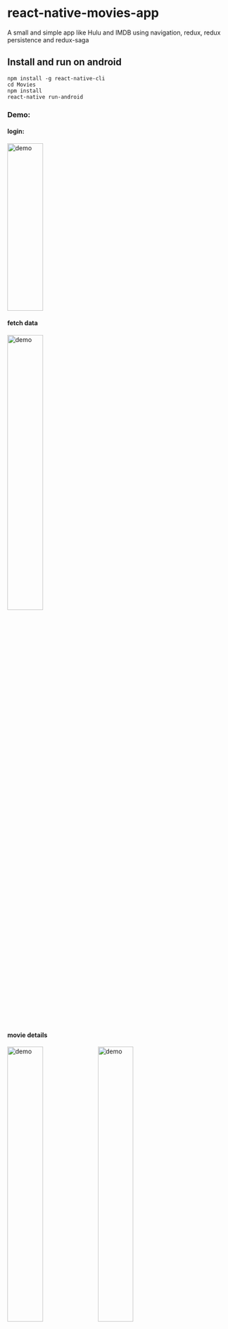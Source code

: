 # react-native-movies-app

A small and simple app like Hulu and IMDB using navigation, redux, redux persistence and redux-saga

## Install and run on android

```
npm install -g react-native-cli
cd Movies
npm install
react-native run-android
```

### Demo:

#### login:

<img src='https://media0.giphy.com/media/hTEvaUJH2PrDP3uAdF/giphy.gif?cid=790b7611a93e1203bf9510a494d840302b849a2e179138b9&rid=giphy.gif&ct=g' alt="demo" width="40%" height="380"/>

#### fetch data

<img src='https://media3.giphy.com/media/ryqCFekByQlmBIiJcZ/giphy.gif?cid=790b7611564c470296638cdaea805ecbdfe9291df2a1db88&rid=giphy.gif&ct=g' alt="demo" width="40%"/>

#### movie details

<img src='https://media2.giphy.com/media/USy6lA1iiuGsahkvkw/giphy.gif?cid=790b7611824bcc47eb13a3d44a57187c5bff3b615b9189ab&rid=giphy.gif&ct=g' alt="demo" width="40%"/>

<img src='https://media2.giphy.com/media/DXUZ8QcsSTiOBUHF2d/giphy.gif?cid=790b7611029592f6311de3736981313b6d9fe1efbde1864d&rid=giphy.gif&ct=g' alt="demo" width="40%"/>

<img src='https://media3.giphy.com/media/ryqCFekByQlmBIiJcZ/giphy.gif?cid=790b7611564c470296638cdaea805ecbdfe9291df2a1db88&rid=giphy.gif&ct=g' alt="demo" width="40%"/>
